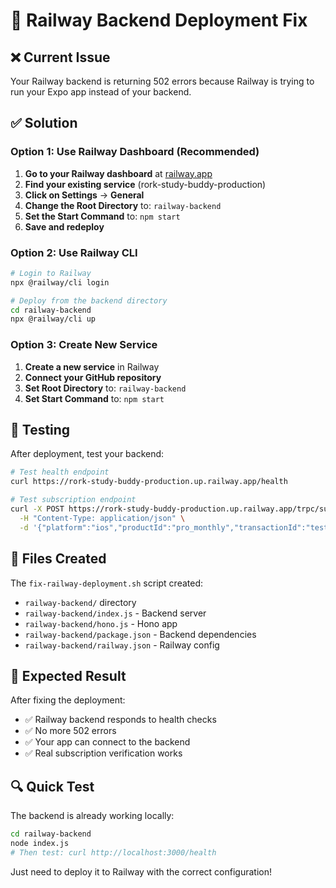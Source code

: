 # 🔧 Railway Backend Deployment Fix

## ❌ Current Issue
Your Railway backend is returning 502 errors because Railway is trying to run your Expo app instead of your backend.

## ✅ Solution

### **Option 1: Use Railway Dashboard (Recommended)**

1. **Go to your Railway dashboard** at [railway.app](https://railway.app)
2. **Find your existing service** (rork-study-buddy-production)
3. **Click on Settings** → **General**
4. **Change the Root Directory** to: `railway-backend`
5. **Set the Start Command** to: `npm start`
6. **Save and redeploy**

### **Option 2: Use Railway CLI**

```bash
# Login to Railway
npx @railway/cli login

# Deploy from the backend directory
cd railway-backend
npx @railway/cli up
```

### **Option 3: Create New Service**

1. **Create a new service** in Railway
2. **Connect your GitHub repository**
3. **Set Root Directory** to: `railway-backend`
4. **Set Start Command** to: `npm start`

## 🧪 Testing

After deployment, test your backend:

```bash
# Test health endpoint
curl https://rork-study-buddy-production.up.railway.app/health

# Test subscription endpoint
curl -X POST https://rork-study-buddy-production.up.railway.app/trpc/subscription.verifyPurchase \
  -H "Content-Type: application/json" \
  -d '{"platform":"ios","productId":"pro_monthly","transactionId":"test123"}'
```

## 📁 Files Created

The `fix-railway-deployment.sh` script created:
- `railway-backend/` directory
- `railway-backend/index.js` - Backend server
- `railway-backend/hono.js` - Hono app
- `railway-backend/package.json` - Backend dependencies
- `railway-backend/railway.json` - Railway config

## 🎯 Expected Result

After fixing the deployment:
- ✅ Railway backend responds to health checks
- ✅ No more 502 errors
- ✅ Your app can connect to the backend
- ✅ Real subscription verification works

## 🔍 Quick Test

The backend is already working locally:
```bash
cd railway-backend
node index.js
# Then test: curl http://localhost:3000/health
```

Just need to deploy it to Railway with the correct configuration!
